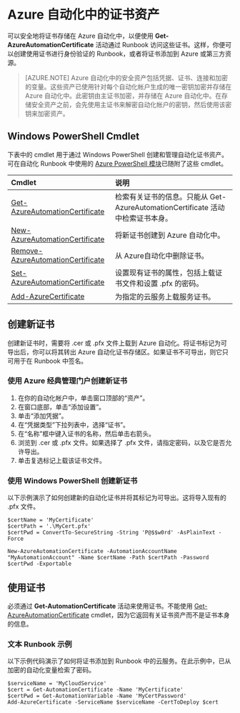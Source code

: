 <properties
    pageTitle="Azure 自动化中的证书资产 | Azure"
    description="可以安全地将证书存储在 Azure 自动化中，以便可以通过 Runbook 访问这些证书，对 Azure 和第三方资源进行身份验证。本文介绍了有关证书的详细信息，以及如何在文本和图形创作中使用证书。"
    services="automation"
    documentationcenter=""
    author="mgoedtel"
    manager="stevenka"
    editor="tysonn" />  

<tags
    ms.assetid="ac9c22ae-501f-42b9-9543-ac841cf2cc36"
    ms.service="automation"
    ms.devlang="na"
    ms.topic="article"
    ms.tgt_pltfrm="na"
    ms.workload="infrastructure-services"
    ms.date="12/19/2016"
    wacn.date="01/05/2017"
    ms.author="magoedte;bwren" />  


# Azure 自动化中的证书资产

可以安全地将证书存储在 Azure 自动化中，以便使用 **Get-AzureAutomationCertificate** 活动通过 Runbook 访问这些证书。这样，你便可以创建使用证书进行身份验证的 Runbook，或者将证书添加到 Azure 或第三方资源。

> [AZURE.NOTE] 
Azure 自动化中的安全资产包括凭据、证书、连接和加密的变量。这些资产已使用针对每个自动化帐户生成的唯一密钥加密并存储在 Azure 自动化中。此密钥由主证书加密，并存储在 Azure 自动化中。在存储安全资产之前，会先使用主证书来解密自动化帐户的密钥，然后使用该密钥来加密资产。
> 

## Windows PowerShell Cmdlet

下表中的 cmdlet 用于通过 Windows PowerShell 创建和管理自动化证书资产。可在自动化 Runbook 中使用的 [Azure PowerShell 模块](https://docs.microsoft.com/powershell/azureps-cmdlets-docs)已随附了这些 cmdlet。

|Cmdlet|说明|
|:---|:---|
|[Get-AzureAutomationCertificate](https://msdn.microsoft.com/zh-cn/library/dn913765.aspx)|检索有关证书的信息。只能从 Get-AzureAutomationCertificate 活动中检索证书本身。|
|[New-AzureAutomationCertificate](https://msdn.microsoft.com/zh-cn/library/dn913764.aspx)|将新证书创建到 Azure 自动化中。|
|[Remove-AzureAutomationCertificate](https://msdn.microsoft.com/zh-cn/library/dn913773.aspx)|从 Azure自动化中删除证书。|
|[Set-AzureAutomationCertificate](https://msdn.microsoft.com/zh-cn/library/dn913763.aspx)|设置现有证书的属性，包括上载证书文件和设置 .pfx 的密码。|
|[Add-AzureCertificate](https://msdn.microsoft.com/zh-cn/library/azure/dn495214.aspx)|为指定的云服务上载服务证书。|


## 创建新证书

创建新证书时，需要将 .cer 或 .pfx 文件上载到 Azure 自动化。将证书标记为可导出后，你可以将其转出 Azure 自动化证书存储区。如果证书不可导出，则它只可用于在 Runbook 中签名。

### 使用 Azure 经典管理门户创建新证书
1. 在你的自动化帐户中，单击窗口顶部的“资产”。
2. 在窗口底部，单击“添加设置”。
3. 单击“添加凭据”。
4. 在“凭据类型”下拉列表中，选择“证书”。
5. 在“名称”框中键入证书的名称，然后单击右箭头。
6. 浏览到 .cer 或 .pfx 文件。如果选择了 .pfx 文件，请指定密码，以及它是否允许导出。
7. 单击复选标记上载该证书文件。

### 使用 Windows PowerShell 创建新证书

以下示例演示了如何创建新的自动化证书并将其标记为可导出。这将导入现有的 .pfx 文件。

    $certName = 'MyCertificate'
    $certPath = '.\MyCert.pfx'
    $certPwd = ConvertTo-SecureString -String 'P@$$w0rd' -AsPlainText -Force

    New-AzureAutomationCertificate -AutomationAccountName "MyAutomationAccount" -Name $certName -Path $certPath -Password $certPwd -Exportable

## 使用证书

必须通过 **Get-AutomationCertificate** 活动来使用证书。不能使用 [Get-AzureAutomationCertificate](https://msdn.microsoft.com/zh-cn/library/dn913765.aspx) cmdlet，因为它返回有关证书资产而不是证书本身的信息。

### 文本 Runbook 示例

以下示例代码演示了如何将证书添加到 Runbook 中的云服务。在此示例中，已从加密的自动化变量检索了密码。

    $serviceName = 'MyCloudService'
    $cert = Get-AutomationCertificate -Name 'MyCertificate'
    $certPwd = Get-AutomationVariable -Name 'MyCertPassword'
    Add-AzureCertificate -ServiceName $serviceName -CertToDeploy $cert

<!---HONumber=Mooncake_1226_2016-->
